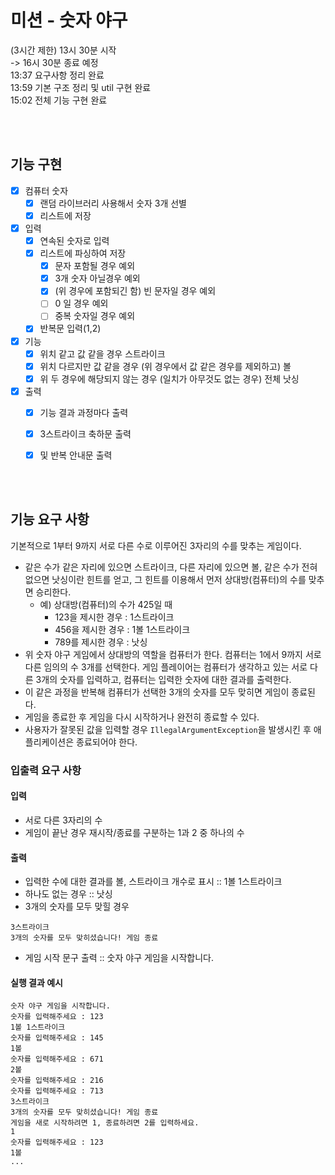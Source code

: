 # 미션 - 숫자 야구
(3시간 제한)
13시 30분 시작 <br>
-> 16시 30분 종료 예정 <br>
13:37 요구사항 정리 완료 <br>
13:59 기본 구조 정리 및 util 구현 완료 <br>
15:02 전체 기능 구현 완료 <br>


<br><br>
## 기능 구현
- [X] 컴퓨터 숫자
    - [X] 랜덤 라이브러리 사용해서 숫자 3개 선별
    - [X] 리스트에 저장
- [X] 입력
    - [X] 연속된 숫자로 입력
    - [X] 리스트에 파싱하여 저장
        - [X] 문자 포함될 경우 예외
        - [X] 3개 숫자 아닐경우 예외
        - [X] (위 경우에 포함되긴 함) 빈 문자일 경우 예외
        - [ ] 0 일 경우 예외
        - [ ] 중복 숫자일 경우 예외
    - [X] 반복문 입력(1,2)
- [X] 기능
    - [X] 위치 같고 값 같을 경우 스트라이크
    - [X] 위치 다르지만 값 같을 경우 (위 경우에서 값 같은 경우를 제외하고) 볼
    - [X] 위 두 경우에 해당되지 않는 경우 (일치가 아무것도 없는 경우) 전체 낫싱
- [X] 출력
    - [X] 기능 결과 과정마다 출력
    - [X] 3스트라이크 축하문 출력 
    - [X] 및 반복 안내문 출력


<br><br>
## 기능 요구 사항
기본적으로 1부터 9까지 서로 다른 수로 이루어진 3자리의 수를 맞추는 게임이다.
- 같은 수가 같은 자리에 있으면 스트라이크, 다른 자리에 있으면 볼, 같은 수가 전혀 없으면 낫싱이란 힌트를 얻고, 그 힌트를 이용해서 먼저 상대방(컴퓨터)의 수를 맞추면 승리한다.
    - 예) 상대방(컴퓨터)의 수가 425일 때
        - 123을 제시한 경우 : 1스트라이크
        - 456을 제시한 경우 : 1볼 1스트라이크
        - 789를 제시한 경우 : 낫싱
- 위 숫자 야구 게임에서 상대방의 역할을 컴퓨터가 한다. 컴퓨터는 1에서 9까지 서로 다른 임의의 수 3개를 선택한다. 게임 플레이어는 컴퓨터가 생각하고 있는 서로 다른 3개의 숫자를 입력하고, 컴퓨터는 입력한 숫자에 대한
  결과를 출력한다.
- 이 같은 과정을 반복해 컴퓨터가 선택한 3개의 숫자를 모두 맞히면 게임이 종료된다.
- 게임을 종료한 후 게임을 다시 시작하거나 완전히 종료할 수 있다.
- 사용자가 잘못된 값을 입력할 경우 `IllegalArgumentException`을 발생시킨 후 애플리케이션은 종료되어야 한다.

### 입출력 요구 사항
#### 입력
- 서로 다른 3자리의 수
- 게임이 끝난 경우 재시작/종료를 구분하는 1과 2 중 하나의 수
#### 출력
- 입력한 수에 대한 결과를 볼, 스트라이크 개수로 표시  :: 1볼 1스트라이크
- 하나도 없는 경우 :: 낫싱
- 3개의 숫자를 모두 맞힐 경우
```
3스트라이크
3개의 숫자를 모두 맞히셨습니다! 게임 종료
```
- 게임 시작 문구 출력 :: 숫자 야구 게임을 시작합니다.

#### 실행 결과 예시
```
숫자 야구 게임을 시작합니다.
숫자를 입력해주세요 : 123
1볼 1스트라이크
숫자를 입력해주세요 : 145
1볼
숫자를 입력해주세요 : 671
2볼
숫자를 입력해주세요 : 216
숫자를 입력해주세요 : 713
3스트라이크
3개의 숫자를 모두 맞히셨습니다! 게임 종료
게임을 새로 시작하려면 1, 종료하려면 2를 입력하세요.
1
숫자를 입력해주세요 : 123
1볼
...
```